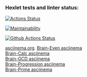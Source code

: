 ### Hexlet tests and linter status:
[![Actions Status](https://github.com/vpolekot/php-project-lvl1/workflows/hexlet-check/badge.svg)](https://github.com/vpolekot/php-project-lvl1/actions)

[![Maintainability](https://api.codeclimate.com/v1/badges/79c85229bbabb7c9da7a/maintainability)](https://codeclimate.com/github/vpolekot/php-project-lvl1/maintainability)

[![Github Actions Status](https://github.com/vpolekot/php-project-lvl1/workflows/PHP%20CI/badge.svg)](https://github.com/vpolekot/php-project-lvl1/actions)

[asciinema.org](httpshttps://asciinema.org/a/iUK6xLvaC5EUugBQFZJf8PMof).
<a href="https://asciinema.org/a/iUK6xLvaC5EUugBQFZJf8PMof">Brain-Even asciinema</a><br>
<a href="https://asciinema.org/a/My7qmABnLsqBjPDJfIQTnR9HJ">Brain-Calc asciinema</a><br>
<a href="https://asciinema.org/a/nuctqdd4vsOZilojTRXHklkYn">Brain-GCD asciinema</a><br>
<a href="https://asciinema.org/a/Hs2uqAOmNWyFb6IMUwaZYWQwj">Brain-Progression asciinema</a><br>
<a href="https://asciinema.org/a/SeIgKgQe8ThQhkobvc24ose6u">Brain-Prime asciinema</a><br>
